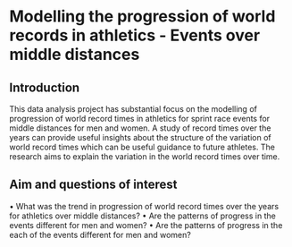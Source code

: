 # Modelling the progression of world records in athletics - Events over middle distances
## Introduction
This data analysis project has substantial focus on the modelling of progression of world record
times in athletics for sprint race events for middle distances for men and women. A study of record
times over the years can provide useful insights about the structure of the variation of world record
times which can be useful guidance to future athletes. The research aims to explain the variation
in the world record times over time.
## Aim and questions of interest
• What was the trend in progression of world record times over the years for athletics over
middle distances?
• Are the patterns of progress in the events different for men and women?
• Are the patterns of progress in the each of the events different for men and women?
